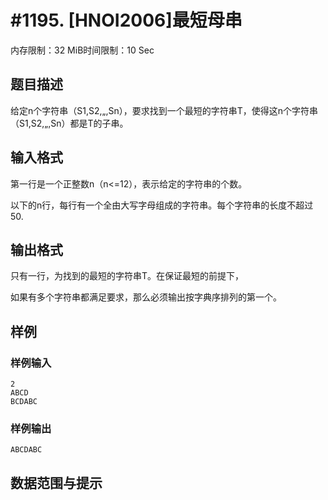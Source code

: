 # #1195. [HNOI2006]最短母串

内存限制：32 MiB时间限制：10 Sec

## 题目描述

给定n个字符串（S1,S2,&bdquo;,Sn），要求找到一个最短的字符串T，使得这n个字符串（S1,S2,&bdquo;,Sn）都是T的子串。

## 输入格式

第一行是一个正整数n（n<=12），表示给定的字符串的个数。

以下的n行，每行有一个全由大写字母组成的字符串。每个字符串的长度不超过50.

## 输出格式

只有一行，为找到的最短的字符串T。在保证最短的前提下，

如果有多个字符串都满足要求，那么必须输出按字典序排列的第一个。

## 样例

### 样例输入

    
    2 
    ABCD
    BCDABC
    

### 样例输出

    
    ABCDABC
    

## 数据范围与提示

